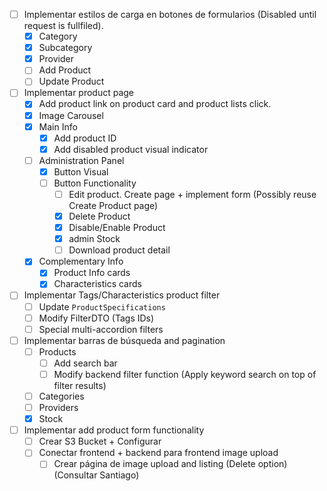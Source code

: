 - [ ] Implementar estilos de carga en botones de formularios (Disabled until request is fullfiled).
	- [x] Category
	- [x] Subcategory
	- [x] Provider
	- [ ] Add Product
	- [ ] Update Product

- [ ] Implementar product page
	- [x] Add product link on product card and product lists click.
	- [x] Image Carousel
	- [x] Main Info
		- [x] Add product ID
		- [x] Add disabled product visual indicator
	- [ ] Administration Panel
		- [x] Button Visual
		- [ ] Button Functionality
			- [ ] Edit product. Create page + implement form (Possibly reuse Create Product page)
			- [x] Delete Product
			- [x] Disable/Enable Product
			- [x] admin Stock
			- [ ] Download product detail
	- [x] Complementary Info
		- [x] Product Info cards
		- [x] Characteristics cards

- [ ] Implementar Tags/Characteristics product filter
	- [ ] Update `ProductSpecifications`
	- [ ] Modify FilterDTO (Tags IDs)
	- [ ] Special multi-accordion filters

- [ ] Implementar barras de búsqueda and pagination
	- [ ] Products
		- [ ] Add search bar 
		- [ ] Modify backend filter function (Apply keyword search on top of filter results)
	- [ ] Categories
	- [ ] Providers
	- [x] Stock

- [ ] Implementar add product form functionality
	- [ ] Crear S3 Bucket + Configurar
	- [ ] Conectar frontend + backend para frontend image upload
		- [ ] Crear página de image upload and listing (Delete option) (Consultar Santiago)
